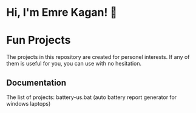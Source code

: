 # Hi, I'm Emre Kagan! 👋
# Fun Projects
The projects in this repository are created for personel interests. If any of them is useful for you, you can use with no hesitation.
## Documentation
The list of projects:
 battery-us.bat (auto battery report generator for windows laptops)
